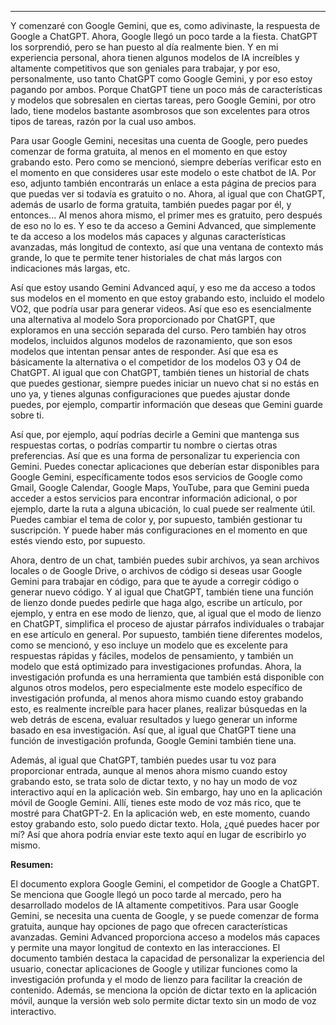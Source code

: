 
---

Y comenzaré con Google Gemini, que es, como adivinaste, la respuesta de Google a ChatGPT. Ahora, Google llegó un poco tarde a la fiesta. ChatGPT los sorprendió, pero se han puesto al día realmente bien. Y en mi experiencia personal, ahora tienen algunos modelos de IA increíbles y altamente competitivos que son geniales para trabajar, y por eso, personalmente, uso tanto ChatGPT como Google Gemini, y por eso estoy pagando por ambos. Porque ChatGPT tiene un poco más de características y modelos que sobresalen en ciertas tareas, pero Google Gemini, por otro lado, tiene modelos bastante asombrosos que son excelentes para otros tipos de tareas, razón por la cual uso ambos.

Para usar Google Gemini, necesitas una cuenta de Google, pero puedes comenzar de forma gratuita, al menos en el momento en que estoy grabando esto. Pero como se mencionó, siempre deberías verificar esto en el momento en que consideres usar este modelo o este chatbot de IA. Por eso, adjunto también encontrarás un enlace a esta página de precios para que puedas ver si todavía es gratuito o no. Ahora, al igual que con ChatGPT, además de usarlo de forma gratuita, también puedes pagar por él, y entonces... Al menos ahora mismo, el primer mes es gratuito, pero después de eso no lo es. Y eso te da acceso a Gemini Advanced, que simplemente te da acceso a los modelos más capaces y algunas características avanzadas, más longitud de contexto, así que una ventana de contexto más grande, lo que te permite tener historiales de chat más largos con indicaciones más largas, etc.

Así que estoy usando Gemini Advanced aquí, y eso me da acceso a todos sus modelos en el momento en que estoy grabando esto, incluido el modelo VO2, que podría usar para generar videos. Así que eso es esencialmente una alternativa al modelo Sora proporcionado por ChatGPT, que exploramos en una sección separada del curso. Pero también hay otros modelos, incluidos algunos modelos de razonamiento, que son esos modelos que intentan pensar antes de responder. Así que esa es básicamente la alternativa o el competidor de los modelos O3 y O4 de ChatGPT. Al igual que con ChatGPT, también tienes un historial de chats que puedes gestionar, siempre puedes iniciar un nuevo chat si no estás en uno ya, y tienes algunas configuraciones que puedes ajustar donde puedes, por ejemplo, compartir información que deseas que Gemini guarde sobre ti.

Así que, por ejemplo, aquí podrías decirle a Gemini que mantenga sus respuestas cortas, o podrías compartir tu nombre o ciertas otras preferencias. Así que es una forma de personalizar tu experiencia con Gemini. Puedes conectar aplicaciones que deberían estar disponibles para Google Gemini, específicamente todos esos servicios de Google como Gmail, Google Calendar, Google Maps, YouTube, para que Gemini pueda acceder a estos servicios para encontrar información adicional, o por ejemplo, darte la ruta a alguna ubicación, lo cual puede ser realmente útil. Puedes cambiar el tema de color y, por supuesto, también gestionar tu suscripción. Y puede haber más configuraciones en el momento en que estés viendo esto, por supuesto.

Ahora, dentro de un chat, también puedes subir archivos, ya sean archivos locales o de Google Drive, o archivos de código si deseas usar Google Gemini para trabajar en código, para que te ayude a corregir código o generar nuevo código. Y al igual que ChatGPT, también tiene una función de lienzo donde puedes pedirle que haga algo, escribe un artículo, por ejemplo, y entra en ese modo de lienzo, que, al igual que el modo de lienzo en ChatGPT, simplifica el proceso de ajustar párrafos individuales o trabajar en ese artículo en general. Por supuesto, también tiene diferentes modelos, como se mencionó, y eso incluye un modelo que es excelente para respuestas rápidas y fáciles, modelos de pensamiento, y también un modelo que está optimizado para investigaciones profundas. Ahora, la investigación profunda es una herramienta que también está disponible con algunos otros modelos, pero especialmente este modelo específico de investigación profunda, al menos ahora mismo cuando estoy grabando esto, es realmente increíble para hacer planes, realizar búsquedas en la web detrás de escena, evaluar resultados y luego generar un informe basado en esa investigación. Así que, al igual que ChatGPT tiene una función de investigación profunda, Google Gemini también tiene una.

Además, al igual que ChatGPT, también puedes usar tu voz para proporcionar entrada, aunque al menos ahora mismo cuando estoy grabando esto, se trata solo de dictar texto, y no hay un modo de voz interactivo aquí en la aplicación web. Sin embargo, hay uno en la aplicación móvil de Google Gemini. Allí, tienes este modo de voz más rico, que te mostré para ChatGPT-2. En la aplicación web, en este momento, cuando estoy grabando esto, solo puedo dictar texto. Hola, ¿qué puedes hacer por mí? Así que ahora podría enviar este texto aquí en lugar de escribirlo yo mismo.

**Resumen:**

El documento explora Google Gemini, el competidor de Google a ChatGPT. Se menciona que Google llegó un poco tarde al mercado, pero ha desarrollado modelos de IA altamente competitivos. Para usar Google Gemini, se necesita una cuenta de Google, y se puede comenzar de forma gratuita, aunque hay opciones de pago que ofrecen características avanzadas. Gemini Advanced proporciona acceso a modelos más capaces y permite una mayor longitud de contexto en las interacciones. El documento también destaca la capacidad de personalizar la experiencia del usuario, conectar aplicaciones de Google y utilizar funciones como la investigación profunda y el modo de lienzo para facilitar la creación de contenido. Además, se menciona la opción de dictar texto en la aplicación móvil, aunque la versión web solo permite dictar texto sin un modo de voz interactivo.